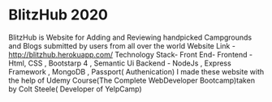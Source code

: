 # BlitzHub 2020
BlitzHub is Website for Adding and Reviewing handpicked Campgrounds and Blogs submitted by users from all over the world
Website Link - http://blitzhub.herokuapp.com/
Technology Stack-
Front End- Frontend - Html, CSS , Bootstarp 4 , Semantic Ui
Backend - NodeJs , Express Framework , MongoDB , Passport( Authenication)
I made these website with the help of Udemy Course(The Complete WebDeveloper Bootcamp)taken by Colt Steele( Developer of YelpCamp)
